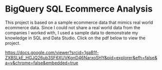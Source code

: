 # BigQuery SQL Ecommerce Analysis

This project is based on a sample ecommerce data that mimics real world ecommerce data. Since I could not share a real world data from the companies I worked with, I used a sample data to demonstrate my knowledge in SQL and Data Studio. Click on the pdf below to view the project.

https://docs.google.com/viewer?srcid=1gaB1f-ZXBSLkE_HGJQ26ub3SF6XUVKgnD46NarxoSHY&pid=explorer&efh=false&a=v&chrome=false&embedded=true

